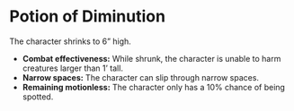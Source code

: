 # Potion of Diminution

The character shrinks to 6” high.

- **Combat effectiveness:** While shrunk, the character is unable to harm creatures larger than 1’ tall.
- **Narrow spaces:** The character can slip through narrow spaces.
- **Remaining motionless:** The character only has a 10% chance of being spotted.